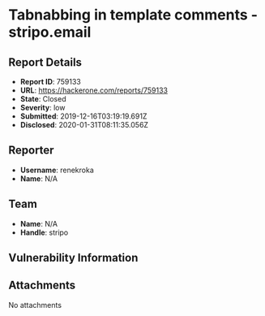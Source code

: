 # Tabnabbing in template comments - stripo.email

## Report Details
- **Report ID**: 759133
- **URL**: https://hackerone.com/reports/759133
- **State**: Closed
- **Severity**: low
- **Submitted**: 2019-12-16T03:19:19.691Z
- **Disclosed**: 2020-01-31T08:11:35.056Z

## Reporter
- **Username**: renekroka
- **Name**: N/A

## Team
- **Name**: N/A
- **Handle**: stripo

## Vulnerability Information


## Attachments
No attachments
